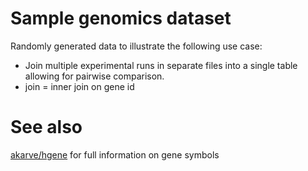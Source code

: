 # Sample genomics dataset
Randomly generated data to illustrate the following use case:
* Join multiple experimental runs in separate files into a single
table allowing for pairwise comparison.
* join = inner join on gene id

# See also
[akarve/hgene](https://quiltdata.com/package/akarve/hgenes/)
for full information on gene symbols

